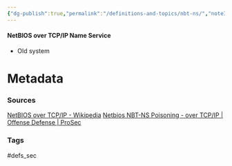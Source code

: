 ```yaml
---
{"dg-publish":true,"permalink":"/definitions-and-topics/nbt-ns/","noteIcon":""}
---
```


#### NetBIOS over TCP/IP Name Service
- Old system






# Metadata

### Sources
[NetBIOS over TCP/IP - Wikipedia](https://en.wikipedia.org/wiki/NetBIOS_over_TCP/IP)
[Netbios NBT-NS Poisoning - over TCP/IP | Offense Defense | ProSec](https://www.prosec-networks.com/en/blog/nbtns/)

### Tags
#defs_sec 